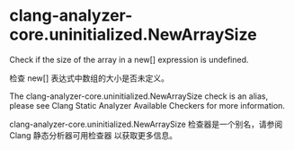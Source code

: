 # clang-analyzer-core.uninitialized.NewArraySize

Check if the size of the array in a new[] expression is undefined.

检查 new[] 表达式中数组的大小是否未定义。

The clang-analyzer-core.uninitialized.NewArraySize check is an alias, please see Clang Static Analyzer Available Checkers for more information.

clang-analyzer-core.uninitialized.NewArraySize 检查器是一个别名，请参阅 Clang 静态分析器可用检查器 以获取更多信息。
